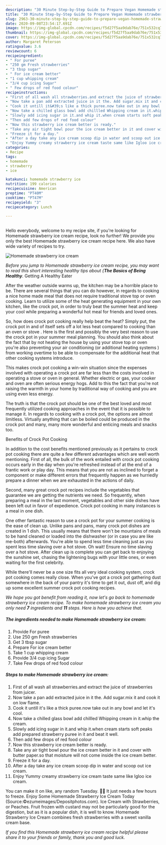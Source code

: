 ```yaml
---
description: "30 Minute Step-by-Step Guide to Prepare Vegan Homemade strawberry ice cream"
title: "30 Minute Step-by-Step Guide to Prepare Vegan Homemade strawberry ice cream"
slug: 2963-30-minute-step-by-step-guide-to-prepare-vegan-homemade-strawberry-ice-cream
date: 2020-09-08T23:54:17.691Z
image: https://img-global.cpcdn.com/recipes/f5d27f5aa9dab76e/751x532cq70/homemade-strawberry-ice-cream-recipe-main-photo.jpg
thumbnail: https://img-global.cpcdn.com/recipes/f5d27f5aa9dab76e/751x532cq70/homemade-strawberry-ice-cream-recipe-main-photo.jpg
cover: https://img-global.cpcdn.com/recipes/f5d27f5aa9dab76e/751x532cq70/homemade-strawberry-ice-cream-recipe-main-photo.jpg
author: Margaret Peterson
ratingvalue: 3.6
reviewcount: 6
recipeingredient:
- " For puree"
- "250 gm Fresh strawberries"
- "3 tbsp sugar"
- " For ice cream better"
- "1 cup whipping cream"
- "3/4 cup icing Sugar"
- " Few drops of red food colour"
recipeinstructions:
- "First of all wash all strawberries.and extract the juice of strawberries from juicer."
- "Now take a pan add extracted juice in it the. Add sugar.mix it and cook it on low flame."
- "Cook it untill it&#39;s like a thick puree.now take out in any bowl and let it&#39;s cool."
- "Now take a chilled glass bowl add chillled Whipping cream in it.whip the cream."
- "Slowly add icing sugar in it.and whip it.when cream starts soft peaks add prepared strawberry puree in it and beat it well."
- "Then add few drops of red food colour"
- "Now this strawberry ice cream better is ready."
- "Take any air tight bowl pour the ice cream better in it and cover with butter paper.so that moisture will not come inside the ice cream better."
- "Freeze it for a day."
- "After a day take any ice cream scoop dip in water and scoop out ice cream."
- "Enjoy Yummy creamy strawberry ice cream taste same like Igloo ice cream."
categories:
- Recipe
tags:
- homemade
- strawberry
- ice

katakunci: homemade strawberry ice 
nutrition: 199 calories
recipecuisine: American
preptime: "PT40M"
cooktime: "PT47M"
recipeyield: "3"
recipecategory: Lunch

---
```

<br>
Hello everybody, welcome to my recipe site, if you're looking for Homemade strawberry ice cream recipe, look no further! We provide you only the best Homemade strawberry ice cream recipe here. We also have wide variety of recipes to try.
<br>


![Homemade strawberry ice cream](https://img-global.cpcdn.com/recipes/f5d27f5aa9dab76e/751x532cq70/homemade-strawberry-ice-cream-recipe-main-photo.jpg)

<i>Before you jump to Homemade strawberry ice cream recipe, you may want to read this short interesting healthy tips about {<strong>The Basics of Being Healthy</strong>.</i>
Getting A Healthy Eater


After the weather outside warms up, the kitchen may be a horrible place to be. There are several things that you can do however, in regards to cooking a nice home made meal that does not require traditional stove top or oven cooking. Learn to utilize some of the heat generating equipment in your own kitchen, like the crock pot, in order to truly beat the summer heat and keep your cool while preparing a wonderful hot meal for friends and loved ones.

So, how does crock pot cooking really help beat the heat? Simply put, the crock pot in and of itself sets off a lot less heat compared to cooking than an oven or stove . Here is the first and possibly the very best reason to use the crock pot in your summer meal planning. You should also think about the fact that by not heating the house by using your stove top or oven you're also preventing your air conditioning (or additional heating systems ) from working overtime to be able to compensate for the additional heat that other cooking systems introduce.

This makes crock pot cooking a win-win situation since the expenses involved with operating a crock pot are far less than the costs involved in operating a stove or oven in general. Whether electric or gas, your cooker and oven are often serious energy hogs. Add to this the fact that you're not raising the warmth in your home by traditional way of cooking and you are using even less energy.

 The truth is that the crock pot should be one of the best loved and most frequently utilized cooking approaches in the event that it is possible to manage it. In regards to cooking with a crock pot, the options are almost limitless.  Virtually anything that can be boiled could be produced in the crock pot and many, many more wonderful and enticing meals and snacks too.

Benefits of Crock Pot Cooking

In addition to the cost benefits mentioned previously as it pertains to crock pot cooking there are quite a few different advantages which are well worth mentioning. First of all, the bulk of the work entailed with crock pot cooking occurs early in the day when you're refreshed instead of at the end of a frantic work or play day. This means that you are not as inclined to forget a component or make different errors that frequently happen as we hurriedly prepare a dinner when we are exhausted in the actions of daily.

Second, many great crock pot recipes include the vegetables that guarantee we are getting the nutrients we need. So frequently, when preparing a meal in the last moment, vegetables and other side dishes have been left out in favor of expedience. Crock pot cooking in many instances is a meal in one dish.

One other fantastic reason to use a crock pot for your summer cooking is the ease of clean up.  Unlike pans and pans, many crock pot dishes are created in 1 dish. This usually means that there won't be mountains of meals to be hand cleaned or loaded into the dishwasher (or in case you are like me-both) afterwards. You're able to spend less time cleaning just as you spent less time slaving over a hot stove. Oh wait! Ensure no time slaving over a hot stove. After clean up is complete you can get back to enjoying the sunshine set, chasing the lightening bugs with your little ones, or even waiting for the first celebrity.

While there'll never be a one size fits all very ideal cooking system, crock pot cooking comes really close. When you've got a crock pot gathering dust somewhere in the back of your pantry it's time to get it out, dust off, and dig up some excellent summer crock pot cooking recipes.


<i>We hope you got benefit from reading it, now let's go back to homemade strawberry ice cream recipe. To make homemade strawberry ice cream you only need <strong>7</strong> ingredients and <strong>11</strong> steps. Here is how you achieve that.
</i>

##### The ingredients needed to make Homemade strawberry ice cream:

1. Provide  For puree
1. Use 250 gm Fresh strawberries
1. Get 3 tbsp sugar
1. Prepare  For ice cream better
1. Take 1 cup whipping cream
1. Provide 3/4 cup icing Sugar
1. Take  Few drops of red food colour


##### Steps to make Homemade strawberry ice cream:

1. First of all wash all strawberries.and extract the juice of strawberries from juicer.
1. Now take a pan add extracted juice in it the. Add sugar.mix it and cook it on low flame.
1. Cook it untill it&#39;s like a thick puree.now take out in any bowl and let it&#39;s cool.
1. Now take a chilled glass bowl add chillled Whipping cream in it.whip the cream.
1. Slowly add icing sugar in it.and whip it.when cream starts soft peaks add prepared strawberry puree in it and beat it well.
1. Then add few drops of red food colour
1. Now this strawberry ice cream better is ready.
1. Take any air tight bowl pour the ice cream better in it and cover with butter paper.so that moisture will not come inside the ice cream better.
1. Freeze it for a day.
1. After a day take any ice cream scoop dip in water and scoop out ice cream.
1. Enjoy Yummy creamy strawberry ice cream taste same like Igloo ice cream.


You can make it on like, any random Tuesday. 💁🏼 It just needs a few hours to freeze. Enjoy Some Homemade Strawberry Ice Cream Today (Source:©ezumeimages/Depositphotos.com). Ice Cream with Strawberries, or Peaches. Fruit frozen with custard may not be particularly good for the digestion, but as it is a popular dish, it is well to know. Homemade Strawberry Ice Cream combines fresh strawberries with a sweet vanilla cream base. 

<i>If you find this Homemade strawberry ice cream recipe helpful please share it to your friends or family, thank you and good luck.</i>
